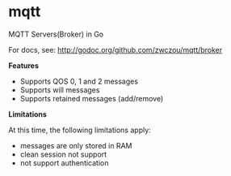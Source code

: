 mqtt
====

MQTT Servers(Broker) in Go

For docs, see: http://godoc.org/github.com/zwczou/mqtt/broker


**Features**

* Supports QOS 0, 1 and 2 messages
* Supports will messages
* Supports retained messages (add/remove)

**Limitations**

At this time, the following limitations apply:
 * messages are only stored in RAM
 * clean session not support
 * not support authentication
